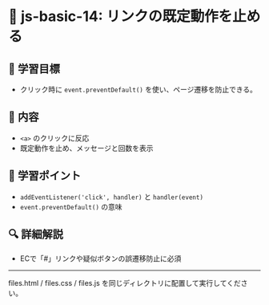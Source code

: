 # 🧪 js-basic-14: リンクの既定動作を止める

## 🎯 学習目標
- クリック時に `event.preventDefault()` を使い、ページ遷移を防止できる。

## 📖 内容
- `<a>` のクリックに反応
- 既定動作を止め、メッセージと回数を表示

## 📝 学習ポイント
- `addEventListener('click', handler)` と `handler(event)`
- `event.preventDefault()` の意味

## 🔍 詳細解説
- ECで「#」リンクや疑似ボタンの誤遷移防止に必須

---

files.html / files.css / files.js を同じディレクトリに配置して実行してください。
